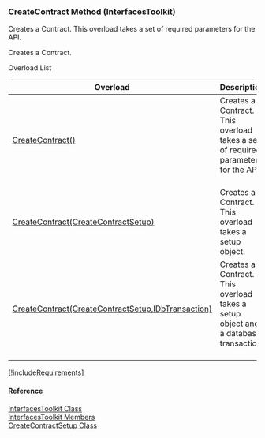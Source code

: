 ﻿### CreateContract Method (InterfacesToolkit)

Creates a Contract. This overload takes a set of required parameters for the API.

Creates a Contract.

Overload List

| Overload | Description |
| --- | --- |
| [CreateContract()](FChoice.Toolkits.Clarify~FChoice.Toolkits.Clarify.Interfaces.InterfacesToolkit~CreateContract().md) | Creates a Contract. This overload takes a set of required parameters for the API.   |
| [CreateContract(CreateContractSetup)](FChoice.Toolkits.Clarify~FChoice.Toolkits.Clarify.Interfaces.InterfacesToolkit~CreateContract(CreateContractSetup).md) | Creates a Contract. This overload takes a setup object.   |
| [CreateContract(CreateContractSetup,IDbTransaction)](FChoice.Toolkits.Clarify~FChoice.Toolkits.Clarify.Interfaces.InterfacesToolkit~CreateContract(CreateContractSetup,IDbTransaction).md) | Creates a Contract. This overload takes a setup object and a database transaction.   |

[!include[Requirements](../partials/requirements.md)]



#### Reference

[InterfacesToolkit Class](FChoice.Toolkits.Clarify~FChoice.Toolkits.Clarify.Interfaces.InterfacesToolkit.md)  
[InterfacesToolkit Members](FChoice.Toolkits.Clarify~FChoice.Toolkits.Clarify.Interfaces.InterfacesToolkit_members.md)  
[CreateContractSetup Class](FChoice.Toolkits.Clarify~FChoice.Toolkits.Clarify.Interfaces.CreateContractSetup.md)
